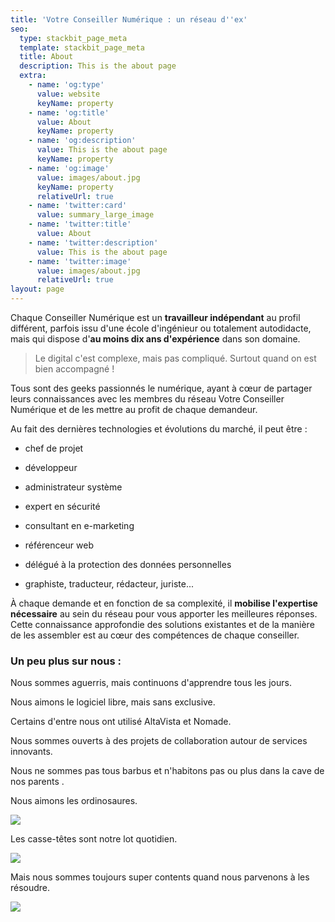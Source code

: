 ```yaml
---
title: 'Votre Conseiller Numérique : un réseau d''ex'
seo:
  type: stackbit_page_meta
  template: stackbit_page_meta
  title: About
  description: This is the about page
  extra:
    - name: 'og:type'
      value: website
      keyName: property
    - name: 'og:title'
      value: About
      keyName: property
    - name: 'og:description'
      value: This is the about page
      keyName: property
    - name: 'og:image'
      value: images/about.jpg
      keyName: property
      relativeUrl: true
    - name: 'twitter:card'
      value: summary_large_image
    - name: 'twitter:title'
      value: About
    - name: 'twitter:description'
      value: This is the about page
    - name: 'twitter:image'
      value: images/about.jpg
      relativeUrl: true
layout: page
---
```

Chaque Conseiller Numérique est un **travailleur indépendant** au profil différent, parfois issu d'une école d'ingénieur ou totalement autodidacte, mais qui dispose d'**au moins dix ans d'expérience** dans son domaine.

> Le digital c'est complexe, mais pas compliqué. Surtout quand on est bien accompagné !

Tous sont des geeks passionnés le numérique, ayant à cœur de partager leurs connaissances avec les membres du réseau Votre Conseiller Numérique et de les mettre au profit de chaque demandeur.

Au fait des dernières technologies et évolutions du marché, il peut être  :

*   chef de projet

*   développeur

*   administrateur système

*   expert en sécurité

*   consultant en e-marketing

*   référenceur web

*   délégué à la protection des données personnelles

*   graphiste, traducteur, rédacteur, juriste...

À chaque demande et en fonction de sa complexité, il **mobilise l'expertise nécessaire** au sein du réseau pour vous apporter les meilleures réponses. Cette connaissance approfondie des solutions existantes et de la manière de les assembler est au cœur des compétences de chaque conseiller.

### Un peu plus sur nous :

Nous sommes aguerris, mais continuons d'apprendre tous les jours.

Nous aimons le logiciel libre, mais sans exclusive.

Certains d'entre nous ont utilisé AltaVista et Nomade.

Nous sommes ouverts à des projets de collaboration autour de services innovants.

Nous ne sommes pas tous barbus et n'habitons pas ou plus dans la cave de nos parents .

Nous aimons les ordinosaures.

![](https://i.imgur.com/IKHDfD3.jpg)

Les casse-têtes sont notre lot quotidien.

![](https://i.imgur.com/rMKynm5.jpg)

Mais nous sommes toujours super contents quand nous parvenons à les résoudre.

![](https://i.imgur.com/QnS2nWY.jpg)
